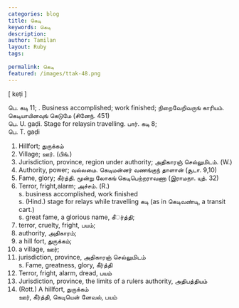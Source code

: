 ```yaml
---
categories: blog
title: கெடி
keywords: கெடி
description: 
author: Tamilan
layout: Ruby
tags: 
 
permalink: கெடி
featured: /images/ttak-48.png
---
```

  
[ keṭi ]  
  
பெ. கடி 11; . Business accomplished; work finished; நிறைவேறிவருங் காரியம். கெடியாயினவுங் கெடுமே (சினேந். 451)  
பெ. U. gaḍi. Stage for relaysin travelling. பார். கடி 8;   
பெ. T. gaḍi  
1. Hillfort; துருக்கம்  
2. Village; ஊர். (பிங்.)  
3. Jurisdiction, province, region under authority; அதிகாரஞ் செல்லுமிடம். (W.)  
4. Authority, power; வல்லமை. கெடிமன்னர் வணங்குந் தாளான் (சூடா. 9,10)  
5. Fame, glory; கீர்த்தி. மூன்று லோகங் கெடிபெற்றராவணா (இராமநா. யுத். 32)  
6. Terror, fright,alarm; அச்சம். (R.)  
s. business accomplished, work finished  
s. (Hind.) stage for relays while travelling கடி (as in கெடிவண்டி, a transit cart.)  
s. great fame, a glorious name, கீர்்த்தி;  
2. terror, cruelty, fright, பயம்;  
3. authority, அதிகாரம்;  
4. a hill fort, துருக்கம்;  
5. a village, ஊர்;  
6. jurisdiction, province, அதிகாரஞ் செல்லுமிடம்  
s. Fame, greatness, glory, கீர்த்தி  
2. Terror, fright, alarm, dread, பயம்  
3. Jurisdiction, province, the limits of a rulers authority, அதிபத்தியம்  
4. (Rott.) A hillfort, துருக்கம்  
ஊர், கீர்த்தி, கெடியென் னேவல், பயம்